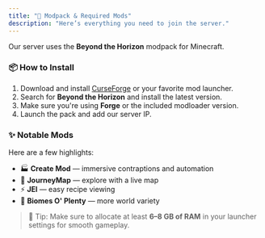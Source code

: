```yaml
---
title: "🧰 Modpack & Required Mods"
description: "Here’s everything you need to join the server."
---
```


Our server uses the **Beyond the Horizon** modpack for Minecraft.  

### 📦 How to Install
1. Download and install [CurseForge](https://www.curseforge.com/) or your favorite mod launcher.  
2. Search for **Beyond the Horizon** and install the latest version.  
3. Make sure you're using **Forge** or the included modloader version.  
4. Launch the pack and add our server IP.

### ✨ Notable Mods
Here are a few highlights:
- 🏭 **Create Mod** — immersive contraptions and automation  
- 🧠 **JourneyMap** — explore with a live map  
- ⚡ **JEI** — easy recipe viewing  
- 🌿 **Biomes O' Plenty** — more world variety

> 📝 Tip: Make sure to allocate at least **6–8 GB of RAM** in your launcher settings for smooth gameplay.